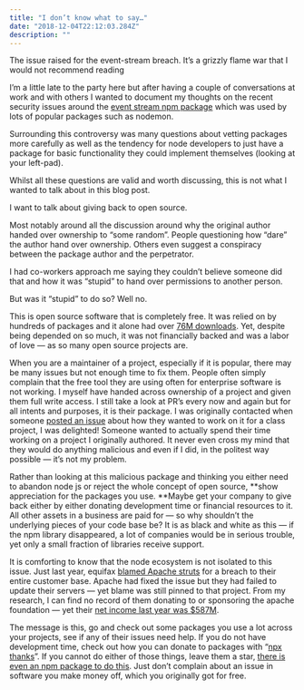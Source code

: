 ```yaml
---
title: "I don’t know what to say…"
date: "2018-12-04T22:12:03.284Z"
description: ""
---
```


The issue raised for the event-stream breach. It’s a grizzly flame war that I would not recommend reading

I’m a little late to the party here but after having a couple of conversations at work and with others I wanted to document my thoughts on the recent security issues around the [event stream npm package](https://blog.npmjs.org/post/180565383195/details-about-the-event-stream-incident) which was used by lots of popular packages such as nodemon.

Surrounding this controversy was many questions about vetting packages more carefully as well as the tendency for node developers to just have a package for basic functionality they could implement themselves (looking at your left-pad).

Whilst all these questions are valid and worth discussing, this is not what I wanted to talk about in this blog post.

I want to talk about giving back to open source.

Most notably around all the discussion around why the original author handed over ownership to “some random”. People questioning how “dare” the author hand over ownership. Others even suggest a conspiracy between the package author and the perpetrator.

I had co-workers approach me saying they couldn’t believe someone did that and how it was “stupid” to hand over permissions to another person.

But was it “stupid” to do so? Well no.

This is open source software that is completely free. It was relied on by hundreds of packages and it alone had over [76M downloads](https://npm-stat.com/charts.html?package=event-stream). Yet, despite being depended on so much, it was not financially backed and was a labor of love — as so many open source projects are.

When you are a maintainer of a project, especially if it is popular, there may be many issues but not enough time to fix them. People often simply complain that the free tool they are using often for enterprise software is not working. I myself have handed across ownership of a project and given them full write access. I still take a look at PR’s every now and again but for all intents and purposes, it is their package. I was originally contacted when someone [posted an issue](https://github.com/OTRChat/NodeChat/issues/31) about how they wanted to work on it for a class project, I was delighted! Someone wanted to actually spend their time working on a project I originally authored. It never even cross my mind that they would do anything malicious and even if I did, in the politest way possible — it’s not my problem.

Rather than looking at this malicious package and thinking you either need to abandon node js or reject the whole concept of open source, **show appreciation for the packages you use. **Maybe get your company to give back either by either donating development time or financial resources to it. All other assets in a business are paid for — so why shouldn’t the underlying pieces of your code base be? It is as black and white as this — if the npm library disappeared, a lot of companies would be in serious trouble, yet only a small fraction of libraries receive support.

It is comforting to know that the node ecosystem is not isolated to this issue. Just last year, equifax [blamed Apache struts](https://www.theregister.co.uk/2017/10/02/equifax_ceo_richard_smith_congressional_testimony/) for a breach to their entire customer base. Apache had fixed the issue but they had failed to update their servers — yet blame was still pinned to that project. From my research, I can find no record of them donating to or sponsoring the apache foundation — yet their [net income last year was $587M](https://www.marketwatch.com/investing/stock/efx/financials).

The message is this, go and check out some packages you use a lot across your projects, see if any of their issues need help. If you do not have development time, check out how you can donate to packages with “[npx thanks](https://github.com/feross/thanks)”. If you cannot do either of those things, leave them a star, [there is even an npm package to do this](https://www.npmjs.com/package/appreciate). Just don’t complain about an issue in software you make money off, which you originally got for free.
